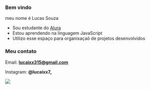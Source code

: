 ### Bem vindo

meu nome é Lucas Souza 

- Sou estudante do [Alura](https://www.alura.com.br)
- Estou aprendendo na linguagem JavaScript
- Utilizo esse espaço para organixaçaõ de projetos desenvolvidos

### Meu contato 

Email: **lucaixx315@gmail.com**

Instagram: **@lucaixx7_**

![](https://media1.tenor.com/m/y6Cdf-nF39gAAAAC/calvert.gif)

